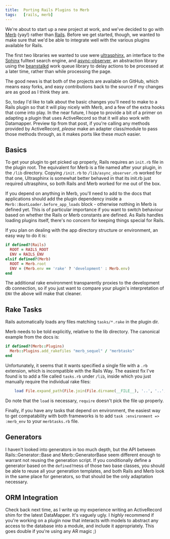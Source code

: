 ```yaml
---
title:  Porting Rails Plugins to Merb
tags:   [rails, merb]
---
```


We're about to start up a new project at work, and we've decided to go with [Merb][] (yay!) rather than [Rails][]. Before we get started, though, we wanted to make sure that we'd be able to integrate well with the various plugins available for Rails.

[Merb]: http://merbivore.com/
[Rails]: http://rubyonrails.com/

The first two libraries we wanted to use were [ultrasphinx][], an interface to the [Sphinx][] fulltext search engine, and [async-observer][], an abstraction library using the [beanstalkd][] work queue library to delay actions to be processed at a later time, rather than while processing the page.

[ultrasphinx]: http://github.com/fauna/ultrasphinx/
[Sphinx]: http://sphinxsearch.com/
[async-observer]: http://github.com/kr/async-observer/
[beanstalkd]: http://xph.us/software/beanstalkd/

The good news is that both of the projects are available on GitHub, which means easy forks, and easy contributions back to the source if my changes are as good as I think they are.

So, today I'd like to talk about the basic changes you'll need to make to a Rails plugin so that it will play nicely with Merb, and a few of the extra hooks that come into play.  In the near future, I hope to provide a bit of a primer on adapting a plugin that uses ActiveRecord so that it will also work with Datamapper.  Preview tip from that post, if you're calling any methods provided by ActiveRecord, *please* make an adapter class/module to pass those methods through, as it makes ports like these *much* easier.

## Basics

To get your plugin to get picked up properly, Rails requires an `init.rb` file in the plugin root.  The equivalent for Merb is a file named after your plugin, in the `/lib` directory.  Copying `/init.rb` to `/lib/async_observer.rb` worked for that one, Ultrasphinx is somewhat better behaved in that its init.rb just required ultrasphinx, so both Rails and Merb worked for me out of the box.

If you depend on anything in Merb, you'll need to add to the docs that applications should add the plugin dependency inside a `Merb::BootLoader.before_app_loads` block - otherwise nothing in Merb is defined yet.  This is of particular importance if you want to switch behaviour based on whether the Rails or Merb constants are defined.  As Rails handles loading plugins itself, there's no concern for keeping things special for Rails.

If you plan on dealing with the app directory structure or environment, an easy way to do it is:

```ruby
if defined?(Rails)
  ROOT = RAILS_ROOT
  ENV = RAILS_ENV
elsif defined?(Merb)
  ROOT = Merb.root
  ENV = (Merb.env == 'rake' ? 'development' : Merb.env)
end
```

The additional rake environment transparently proxies to the development db connection, so if you just want to compare your plugin's interpretation of `ENV` the above will make that cleaner.

## Rake Tasks

Rails automatically loads any files matching `tasks/*.rake` in the plugin dir.

Merb needs to be told explicitly, relative to the lib directory.  The canonical example from the docs is:

```ruby
if defined?(Merb::Plugins)
  Merb::Plugins.add_rakefiles "merb_sequel" / "merbtasks"
end
```

Unfortunately, it seems that it wants specified a single file with a `.rb` extension, which is incompatible with the Rails Way.  The easiest fix I've found is to add a file called `tasks.rb` under `/lib`, inside which you just manually require the individual rake files:

```ruby
    load File.expand_path(File.join(File.dirname(__FILE__), '..', '..', 'tasks', 'merb_sequel.rake'))
```

Do note that the `load` is necessary, `require` doesn't pick the file up properly.

Finally, if you have any tasks that depend on environment, the easiest way to get compatability with both frameworks is to add `task :environment => :merb_env` to your `merbtasks.rb` file.

## Generators

I haven't looked into generators in too much depth, but the API between Rails::Generator::Base and Merb::GeneratorBase seem different enough to warrant not reusing the generation script.  If you conditionally define a generator based on the `defined?`ness of those two base classes, you should be able to reuse all your generation templates, and both Rails and Merb look in the same place for generators, so that should be the only adaptation necessary.

## ORM Integration

Check back next time, as I write up my experience writing an ActiveRecord shim for the latest DataMapper.  It's vaguely ugly.  I *highly* recommend if you're working on a plugin now that interacts with models to abstract any access to the database into a module, and include it appropriately.  This goes double if you're using any AR magic ;)


